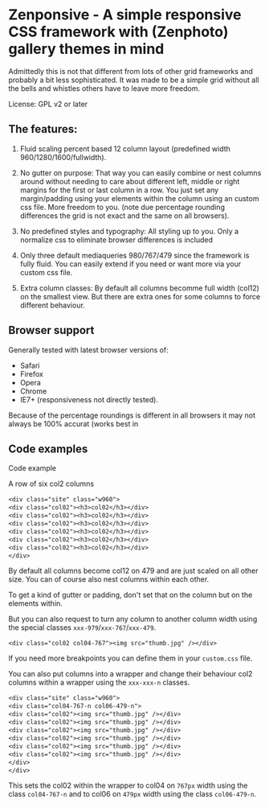Zenponsive - A simple responsive CSS framework with (Zenphoto) gallery themes in mind
==========

Admittedly this is not that different from lots of other grid frameworks and probably a bit less sophisticated. 
It was made to be a simple grid without all the bells and whistles others have to leave more freedom. 

License: GPL v2 or later

The features:
-------------

1. Fluid scaling percent based 12 column layout (predefined width 960/1280/1600/fullwidth). 

2. No gutter on purpose: That way you can easily combine or nest columns around without needing to care about different left, middle or right margins for the first or last column in a row. You just set any margin/padding using your elements within the column using an custom css file. More freedom to you.
(note due percentage rounding differences the grid is not exact and the same on all browsers).

3. No predefined styles and typography: All styling up to you. Only a normalize css to eliminate browser differences is included

4. Only three default mediaqueries 980/767/479 since the framework is fully fluid. You can easily extend if you need or want more via your custom css file.

5. Extra column classes: By default all columns becomme full width (col12) on the smallest view. But there are extra ones for some columns to force different behaviour.


Browser support
----------------

Generally tested with latest browser versions of:
- Safari
- Firefox
- Opera
- Chrome
- IE7+ (responsiveness not directly tested).

Because of the percentage roundings is different in all browsers it may not always be 100% accurat (works best in

Code examples
-------------
Code example

A row of six col2 columns

    <div class="site" class="w960">
    <div class="col02"><h3>col02</h3></div>
    <div class="col02"><h3>col02</h3></div>
    <div class="col02"><h3>col02</h3></div>
    <div class="col02"><h3>col02</h3></div>
    <div class="col02"><h3>col02</h3></div>
    <div class="col02"><h3>col02</h3></div>
    </div>

By default all columns become col12 on 479 and are just scaled on all other size.
You can of course also nest columns within each other.

To get a kind of gutter or padding, don't set that on the column but on the elements within.

But you can also request to turn any column to another column width using the special classes `xxx-979`/`xxx-767`/`xxx-479`.

    <div class="col02 col04-767"><img src="thumb.jpg" /></div>
    
If you need more breakpoints you can define them in your `custom.css` file.


You can also put columns into a wrapper and change their behaviour col2 columns within a wrapper using the `xxx-xxx-n` classes.

    <div class="site" class="w960">
    <div class="col04-767-n col06-479-n">
    <div class="col02"><img src="thumb.jpg" /></div>
    <div class="col02"><img src="thumb.jpg" /></div>
    <div class="col02"><img src="thumb.jpg" /></div>
    <div class="col02"><img src="thumb.jpg" /></div>
    <div class="col02"><img src="thumb.jpg" /></div>
    <div class="col02"><img src="thumb.jpg" /></div>
    </div>
    </div>
    
This sets the col02 within the wrapper to col04 on `767px` width using the class `col04-767-n` and to col06 on `479px` width using the class `col06-479-n`.


